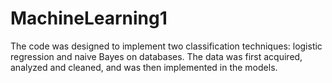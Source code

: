 # MachineLearning1
The code was designed to implement two classification techniques: logistic regression and naive Bayes on databases. 
The data was first acquired, analyzed and cleaned, and was then implemented in the models. 
